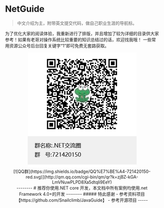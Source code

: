 # NetGuide
>中文介绍为主，附带英文提交代码，做自己职业生涯的导航标。

为了优化大家的阅读体验，我重新进行了排版，并且增加了较为详细的目录供大家参考！如果有老哥对操作系统比较重要的知识总结过的话，欢迎找我哦！ 一些常用资源公众号后台回复关键字“1”即可免费无套路获取。

<div align="center">  
<img src="https://github.com/Sopcce/NetGuide/blob/master/Resources/Img/.NET%E4%BA%A4%E6%B5%81%E5%9C%88%E7%BE%A4%E8%81%8A%E4%BA%8C%E7%BB%B4%E7%A0%81.png?raw=true" width=""/>
</br>
[![QQ群](https://img.shields.io/badge/QQ%E7%BE%A4-721420150-red.svg)](http://qm.qq.com/cgi-bin/qm/qr?k=zjBZ-kGA-LmVNuwPLPD8Xa5dtqli9EeY)
</br>
--------
# 推荐你使用.NET core 开发，本文档中所有案例均使用.net Framework 4.0+的开发
--------
##### 特此感谢
- 参考资料项目   【https://github.com/Snailclimb/JavaGuide】
- 参考开源项目
 -----
 
